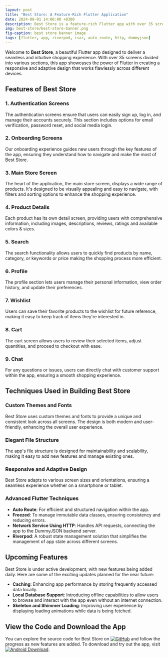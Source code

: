 ```yaml
---
layout: post
title: "Best Store: A Feature-Rich Flutter Application"
date: 2024-08-01 14:00:00 +0300
description: Best Store is a feature-rich Flutter app with over 35 screens, offering a seamless shopping experience with custom themes, responsive design, and advanced state management. Explore its robust functionality and stay tuned for new features added daily.
img: best-store/best-store-banner.png
fig-caption: best store banner image
tags: [flutter, app, riverpod, isar, auto_route, http, dummyjson]
---
```


Welcome to **Best Store**, a beautiful Flutter app designed to deliver a seamless and intuitive shopping experience. With over 35 screens divided into various sections, this app showcases the power of Flutter in creating a responsive and adaptive design that works flawlessly across different devices.

## Features of Best Store

### 1. Authentication Screens

The authentication screens ensure that users can easily sign up, log in, and manage their accounts securely. This section includes options for email verification, password reset, and social media login.

### 2. Onboarding Screens

Our onboarding experience guides new users through the key features of the app, ensuring they understand how to navigate and make the most of Best Store.

### 3. Main Store Screen

The heart of the application, the main store screen, displays a wide range of products. It's designed to be visually appealing and easy to navigate, with filters and sorting options to enhance the shopping experience.

### 4. Product Details

Each product has its own detail screen, providing users with comprehensive information, including images, descriptions, reviews, ratings and available colors & sizes.

### 5. Search

The search functionality allows users to quickly find products by name, category, or keywords or price making the shopping process more efficient.

### 6. Profile

The profile section lets users manage their personal information, view order history, and update their preferences.

### 7. Wishlist

Users can save their favorite products to the wishlist for future reference, making it easy to keep track of items they're interested in.

### 8. Cart

The cart screen allows users to review their selected items, adjust quantities, and proceed to checkout with ease.

### 9. Chat

For any questions or issues, users can directly chat with customer support within the app, ensuring a smooth shopping experience.

## Techniques Used in Building Best Store

### Custom Themes and Fonts

Best Store uses custom themes and fonts to provide a unique and consistent look across all screens. The design is both modern and user-friendly, enhancing the overall user experience.

### Elegant File Structure

The app's file structure is designed for maintainability and scalability, making it easy to add new features and manage existing ones.

### Responsive and Adaptive Design

Best Store adapts to various screen sizes and orientations, ensuring a seamless experience whether on a smartphone or tablet.

### Advanced Flutter Techniques

- **Auto Route**: For efficient and structured navigation within the app.
- **Freezed**: To manage immutable data classes, ensuring consistency and reducing errors.
- **Network Service Using HTTP**: Handles API requests, connecting the app to the DummyJSON backend server.
- **Riverpod**: A robust state management solution that simplifies the management of app state across different screens.

## Upcoming Features

Best Store is under active development, with new features being added daily. Here are some of the exciting updates planned for the near future:

- **Caching**: Enhancing app performance by storing frequently accessed data locally.
- **Local Database Support**: Introducing offline capabilities to allow users to browse and interact with the app even without an internet connection.
- **Skeleton and Shimmer Loading**: Improving user experience by displaying loading animations while data is being fetched.

## View the Code and Download the App

You can explore the source code for Best Store on [![GitHub](https://img.shields.io/badge/GitHub%20Repo-grey)](https://github.com/aliwaseem27/best_store) and follow the progress as new features are added. To download and try out the app, visit [![Android Download](https://img.shields.io/badge/Download-Android-green)](https://github.com/aliwaseem27).

